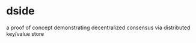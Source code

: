 dside
=====

a proof of concept demonstrating decentralized consensus via distributed
key/value store
